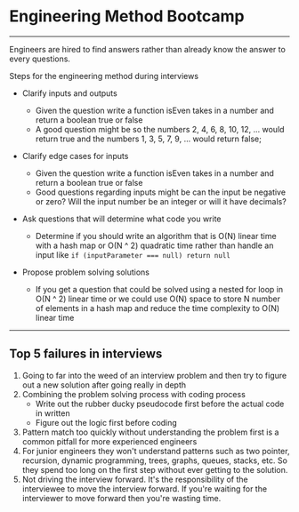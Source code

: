 # Engineering Method Bootcamp

----

Engineers are hired to find answers rather than already know the answer to every questions.

Steps for the engineering method during interviews

- Clarify inputs and outputs
  
  - Given the question write a function isEven takes in a number and return a boolean true or false
  - A good question might be so the numbers 2, 4, 6, 8, 10, 12, ... would return true and the numbers 1, 3, 5, 7, 9, ... would return false;

- Clarify edge cases for inputs

  - Given the question write a function isEven takes in a number and return a boolean true or false
  - Good questions regarding inputs might be can the input be negative or zero? Will the input number be an integer or will it have decimals?

- Ask questions that will determine what code you write

  - Determine if you should write an algorithm that is O(N) linear time with a hash map or O(N ^ 2) quadratic time rather than handle an input like `if (inputParameter === null) return null`

- Propose problem solving solutions

  - If you get a question that could be solved using a nested for loop in O(N ^ 2) linear time or we could use O(N) space to store N number of elements in a hash map and reduce the time complexity to O(N) linear time

----

## Top 5 failures in interviews
  
  1. Going to far into the weed of an interview problem and then try to figure out a new solution after going really in depth
  2. Combining the problem solving process with coding process
     - Write out the rubber ducky pseudocode first before the actual code in written
     - Figure out the logic first before coding
  3. Pattern match too quickly without understanding the problem first is a common pitfall for more experienced engineers
  4. For junior engineers they won't understand patterns such as two pointer, recursion, dynamic programming, trees, graphs, queues, stacks, etc. So they spend too long on the first step without ever getting to the solution.
  5. Not driving the interview forward. It's the responsibility of the interviewee to move the interview forward. If you're waiting for the interviewer to move forward then you're wasting time.
